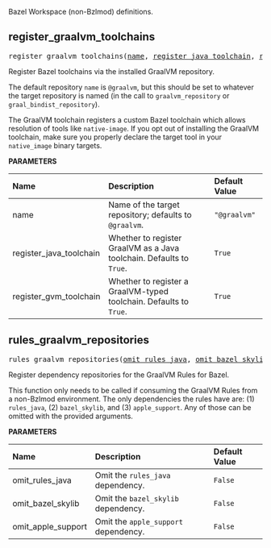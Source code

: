 <!-- Generated with Stardoc: http://skydoc.bazel.build -->

Bazel Workspace (non-Bzlmod) definitions.

<a id="register_graalvm_toolchains"></a>

## register_graalvm_toolchains

<pre>
register_graalvm_toolchains(<a href="#register_graalvm_toolchains-name">name</a>, <a href="#register_graalvm_toolchains-register_java_toolchain">register_java_toolchain</a>, <a href="#register_graalvm_toolchains-register_gvm_toolchain">register_gvm_toolchain</a>)
</pre>

Register Bazel toolchains via the installed GraalVM repository.

The default repository `name` is `@graalvm`, but this should be set to whatever the target repository
is named (in the call to `graalvm_repository` or `graal_bindist_repository`).

The GraalVM toolchain registers a custom Bazel toolchain which allows resolution of tools like
`native-image`. If you opt out of installing the GraalVM toolchain, make sure you properly declare the
target tool in your `native_image` binary targets.


**PARAMETERS**


| Name  | Description | Default Value |
| :------------- | :------------- | :------------- |
| <a id="register_graalvm_toolchains-name"></a>name |  Name of the target repository; defaults to `@graalvm`.   |  `"@graalvm"` |
| <a id="register_graalvm_toolchains-register_java_toolchain"></a>register_java_toolchain |  Whether to register GraalVM as a Java toolchain. Defaults to `True`.   |  `True` |
| <a id="register_graalvm_toolchains-register_gvm_toolchain"></a>register_gvm_toolchain |  Whether to register a GraalVM-typed toolchain. Defaults to `True`.   |  `True` |


<a id="rules_graalvm_repositories"></a>

## rules_graalvm_repositories

<pre>
rules_graalvm_repositories(<a href="#rules_graalvm_repositories-omit_rules_java">omit_rules_java</a>, <a href="#rules_graalvm_repositories-omit_bazel_skylib">omit_bazel_skylib</a>, <a href="#rules_graalvm_repositories-omit_apple_support">omit_apple_support</a>)
</pre>

Register dependency repositories for the GraalVM Rules for Bazel.

This function only needs to be called if consuming the GraalVM Rules from a non-Bzlmod environment.
The only dependencies the rules have are: (1) `rules_java`, (2) `bazel_skylib`, and
(3) `apple_support`. Any of those can be omitted with the provided arguments.


**PARAMETERS**


| Name  | Description | Default Value |
| :------------- | :------------- | :------------- |
| <a id="rules_graalvm_repositories-omit_rules_java"></a>omit_rules_java |  Omit the `rules_java` dependency.   |  `False` |
| <a id="rules_graalvm_repositories-omit_bazel_skylib"></a>omit_bazel_skylib |  Omit the `bazel_skylib` dependency.   |  `False` |
| <a id="rules_graalvm_repositories-omit_apple_support"></a>omit_apple_support |  Omit the `apple_support` dependency.   |  `False` |


